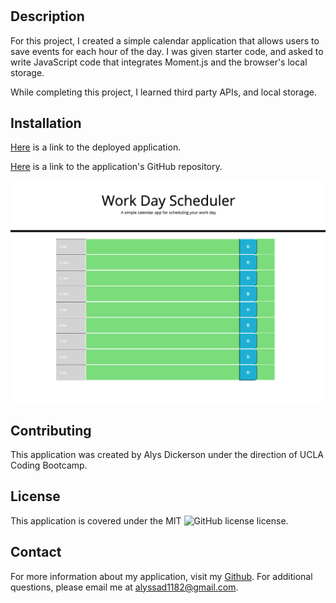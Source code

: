 # <work-day-scheduler>

## Description
For this project, I created a simple calendar application that allows users to save events for each hour of the day. I was given starter code, and asked to write JavaScript code that integrates Moment.js and the browser's local storage. 

While completing this project, I learned third party APIs, and local storage.

## Installation
[Here](https://alyscorpio.github.io/work_day_scheduler/) is a link to the deployed application.

[Here](https://github.com/alyscorpio/work_day_scheduler) is a link to the application's GitHub repository.

![screenshot of application](./assets/images/work-day-scheduler.png)

## Contributing
This application was created by Alys Dickerson under the direction of UCLA Coding Bootcamp.

## License
This application is covered under the MIT ![GitHub license](https://img.shields.io/badge/license--blue.svg) license.

## Contact
For more information about my application, visit my [Github](https://github.com/alyscorpio).
For additional questions, please email me at alyssad1182@gmail.com.